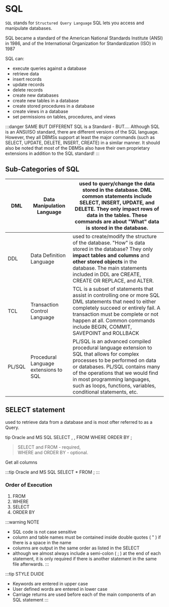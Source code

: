 # SQL

`SQL` stands for `Structured Query Language` SQL lets you access and manipulate databases.

SQL became a standard of the American National Standards Institute (ANSI) in 1986, and of the International Organization for Standardization (ISO) in 1987

 SQL can:
- execute queries against a database
- retrieve data 
- insert records
- update records
- delete records
- create new databases
- create new tables in a database
- create stored procedures in a database
- create views in a database
- set permissions on tables, procedures, and views

:::danger SAME BUT DIFFERENT
SQL is a Standard - BUT.... Although SQL is an ANSI/ISO standard, there are different versions of the SQL language. However, they all DBMSs support at least the major commands (such as SELECT, UPDATE, DELETE, INSERT, CREATE) in a similar manner.  It should also be noted that most of the DBMSs also have their own proprietary extensions in addition to the SQL standard!
:::


## Sub-Categories of SQL

| DML	| Data Manipulation Language	| used to query/change the data stored in the database.  DML common statements include SELECT, INSERT, UPDATE, and DELETE.  They only **impact rows** of data in the tables.  These commands are about "What" data is stored in the database.
| -- | -- | -- |
| DDL	| Data Definition Language	| used to create/modify the structure of the database.  "How" is data stored in the database?  They only **impact tables and columns** and **other stored objects** in the database.  The main statements included in DDL are CREATE, CREATE OR REPLACE, and ALTER.
| TCL	| Transaction Control Language	| TCL is a subset of statements that assist in controlling one or more SQL DML statements that need to either completely succeed or entirely fail.  A transaction must be complete or not happen at all.  Common commands include BEGIN, COMMIT, SAVEPOINT and ROLLBACK
| PL/SQL	| Procedural Language extensions to SQL	| PL/SQL is an advanced compiled procedural language extension to SQL that allows for complex processes to be performed on data or databases.  PL/SQL contains many of the operations that we would find in most programming languages, such as loops, functions, variables, conditional statements, etc.

## SELECT statement

used to retrieve data from a database and is most ofter referred to as a Query.

tip Oracle and MS SQL
SELECT <column1>, <column2>, <columnN>
FROM <tablename>
WHERE <one or more comparison expressions>
ORDER BY <field list comma separated>;
  
> SELECT and FROM - required,  
  WHERE and ORDER BY - optional.


Get all columns
  
:::tip Oracle and MS SQL
  SELECT * FROM <tablename>;
:::
  
### Order of Execution
  
1. FROM
2. WHERE
3. SELECT
4. ORDER BY

:::warning NOTE
  - SQL code is not case sensitive
  - column and table names must be contained inside double quotes ( " ) if there is a space in the name
  - columns are output in the same order as listed in the SELECT
  - although we almost always include a semi-colon ( ; ) at the end of each statement, it is only required if there is another statement in the same file afterwards.
:::
  
:::tip STYLE DUIDE
- Keywords are entered in upper case
- User defined words are entered in lower case
- Carriage returns are used before each of the main components of an SQL statement
:::
